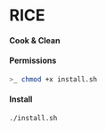 # RICE

#### Cook & Clean

#### Permissions

```bash
>_ chmod +x install.sh
```

#### Install

```bash
./install.sh

```
